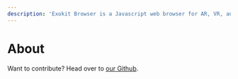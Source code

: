 ```yaml
---
description: 'Exokit Browser is a Javascript web browser for AR, VR, and WebGL sites.'
---
```


# About

Want to contribute? Head over to [our Github](https://github.com/webmixedreality/exokit).

